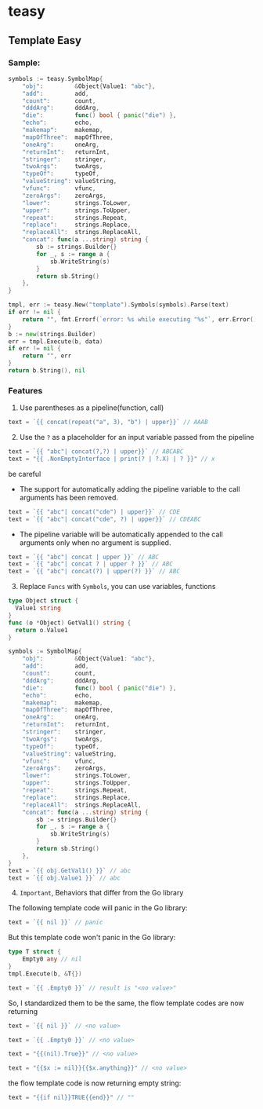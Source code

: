 # teasy
## Template Easy

### Sample:
```go
symbols := teasy.SymbolMap{
    "obj":         &Object{Value1: "abc"},
    "add":         add,
    "count":       count,
    "dddArg":      dddArg,
    "die":         func() bool { panic("die") },
    "echo":        echo,
    "makemap":     makemap,
    "mapOfThree":  mapOfThree,
    "oneArg":      oneArg,
    "returnInt":   returnInt,
    "stringer":    stringer,
    "twoArgs":     twoArgs,
    "typeOf":      typeOf,
    "valueString": valueString,
    "vfunc":       vfunc,
    "zeroArgs":    zeroArgs,
    "lower":       strings.ToLower,
    "upper":       strings.ToUpper,
    "repeat":      strings.Repeat,
    "replace":     strings.Replace,
    "replaceAll":  strings.ReplaceAll,
    "concat": func(a ...string) string {
        sb := strings.Builder{}
        for _, s := range a {
            sb.WriteString(s)
        }
        return sb.String()
    },
}

tmpl, err := teasy.New("template").Symbols(symbols).Parse(text)
if err != nil {
    return "", fmt.Errorf(`error: %s while executing "%s"`, err.Error(), tmpl.Name())
}
b := new(strings.Builder)
err = tmpl.Execute(b, data)
if err != nil {
    return "", err
}
return b.String(), nil

```
### Features

1. Use parentheses as a pipeline(function, call)
```go
text = `{{ concat(repeat("a", 3), "b") | upper}}` // AAAB
```
2. Use the `?` as a placeholder for an input variable passed from the pipeline
```go
text = `{{ "abc"| concat(?,?) | upper}}` // ABCABC
text = "{{ .NonEmptyInterface | print(? | ?.X) | ? }}" // x
```
be careful
  * The support for automatically adding the pipeline variable to the call arguments has been removed.
```go
text = `{{ "abc"| concat("cde") | upper}}` // CDE
text = `{{ "abc"| concat("cde", ?) | upper}}` // CDEABC
```

  * The pipeline variable will be automatically appended to the call arguments only when no argument is supplied.
```go
text = `{{ "abc"| concat | upper }}` // ABC
text = `{{ "abc"| concat ? | upper ? }}` // ABC
text = `{{ "abc"| concat(?) | upper(?) }}` // ABC
```

3. Replace `Funcs` with `Symbols`, you can use variables, functions
```go
type Object struct {
  Value1 string
}
func (o *Object) GetVal1() string {
  return o.Value1
}

symbols := SymbolMap{
    "obj":         &Object{Value1: "abc"},
    "add":         add,
    "count":       count,
    "dddArg":      dddArg,
    "die":         func() bool { panic("die") },
    "echo":        echo,
    "makemap":     makemap,
    "mapOfThree":  mapOfThree,
    "oneArg":      oneArg,
    "returnInt":   returnInt,
    "stringer":    stringer,
    "twoArgs":     twoArgs,
    "typeOf":      typeOf,
    "valueString": valueString,
    "vfunc":       vfunc,
    "zeroArgs":    zeroArgs,
    "lower":       strings.ToLower,
    "upper":       strings.ToUpper,
    "repeat":      strings.Repeat,
    "replace":     strings.Replace,
    "replaceAll":  strings.ReplaceAll,
    "concat": func(a ...string) string {
        sb := strings.Builder{}
        for _, s := range a {
            sb.WriteString(s)
        }
        return sb.String()
    },
}
text = `{{ obj.GetVal1() }}` // abc
text = `{{ obj.Value1 }}` // abc
```
4. `Important`, Behaviors that differ from the Go library

The following template code will panic in the Go library:
```go
text = `{{ nil }}` // panic
```
But this template code won't panic in the Go library:
```go
type T struct {
    Empty0 any // nil
}
tmpl.Execute(b, &T{})

text = `{{ .Empty0 }}` // result is "<no value>"
```

So, I standardized them to be the same, the flow template codes are now returning <no value>
```go
text = `{{ nil }}` // <no value>
```
```go
text = `{{ .Empty0 }}` // <no value>
```
```go
text = "{{(nil).True}}" // <no value>
```
```go
text = "{{$x := nil}}{{$x.anything}}" // <no value>
```
the flow template code is now returning empty string:
```go
text = "{{if nil}}TRUE{{end}}" // ""
```
